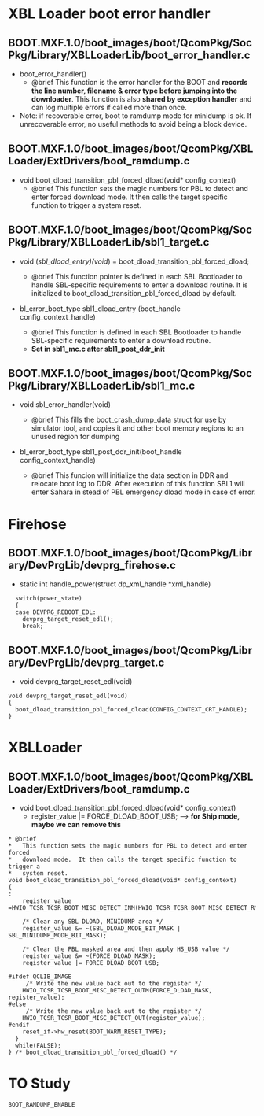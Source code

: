 
# XBL Loader boot error handler
## BOOT.MXF.1.0/boot_images/boot/QcomPkg/SocPkg/Library/XBLLoaderLib/boot_error_handler.c
- boot_error_handler()
  - @brief
      This function is the error handler for the BOOT and **records the line 
      number, filename & error type before jumping into the downloader**. 
      This function is also **shared by exception handler** and can log
      multiple errors if called more than once.
- Note: if recoverable error, boot to ramdump mode for minidump is ok. If unrecoverable error, no useful methods to avoid being a block device.


## BOOT.MXF.1.0/boot_images/boot/QcomPkg/XBLLoader/ExtDrivers/boot_ramdump.c
- void boot_dload_transition_pbl_forced_dload(void* config_context)
  - @brief
     This function sets the magic numbers for PBL to detect and enter forced download mode.  It then calls the target specific function to trigger a system reset.

## BOOT.MXF.1.0/boot_images/boot/QcomPkg/SocPkg/Library/XBLLoaderLib/sbl1_target.c
- void (*sbl_dload_entry)(void*) = boot_dload_transition_pbl_forced_dload; 
  - @brief
     This function pointer is defined in each SBL Bootloader to handle SBL-specific requirements to enter a download routine. It is initialized to boot_dload_transition_pbl_forced_dload by default.

- bl_error_boot_type sbl1_dload_entry (boot_handle config_context_handle)
  - @brief
   This function is defined in each SBL Bootloader to handle SBL-specific requirements to enter a download routine.
  - **Set in sbl1_mc.c after sbl1_post_ddr_init**

## BOOT.MXF.1.0/boot_images/boot/QcomPkg/SocPkg/Library/XBLLoaderLib/sbl1_mc.c
- void sbl_error_handler(void)
  - @brief
     This fills the boot_crash_dump_data struct for use by simulator tool, and copies it and other boot memory regions to an unused region for dumping

- bl_error_boot_type sbl1_post_ddr_init(boot_handle config_context_handle)
  -  @brief
    This funcion will initialize the data section in DDR and relocate boot log to DDR. After execution of this function SBL1 will enter Sahara in stead of PBL emergency dload mode in case of error.

# Firehose
## BOOT.MXF.1.0/boot_images/boot/QcomPkg/Library/DevPrgLib/devprg_firehose.c
- static int handle_power(struct dp_xml_handle *xml_handle)
```
  switch(power_state)
  {
  case DEVPRG_REBOOT_EDL:
    devprg_target_reset_edl();
    break;
```
## BOOT.MXF.1.0/boot_images/boot/QcomPkg/Library/DevPrgLib/devprg_target.c
- void devprg_target_reset_edl(void)
```
void devprg_target_reset_edl(void)
{
  boot_dload_transition_pbl_forced_dload(CONFIG_CONTEXT_CRT_HANDLE);
}
```

# XBLLoader
## BOOT.MXF.1.0/boot_images/boot/QcomPkg/XBLLoader/ExtDrivers/boot_ramdump.c
- void boot_dload_transition_pbl_forced_dload(void* config_context)
  - register_value |= FORCE_DLOAD_BOOT_USB; --> **for Ship mode, maybe we can remove this**
```
* @brief
*   This function sets the magic numbers for PBL to detect and enter forced
*   download mode.  It then calls the target specific function to trigger a
*   system reset.
void boot_dload_transition_pbl_forced_dload(void* config_context)
{
:
    register_value =HWIO_TCSR_TCSR_BOOT_MISC_DETECT_INM(HWIO_TCSR_TCSR_BOOT_MISC_DETECT_RMSK);
	
	/* Clear any SBL DLOAD, MINIDUMP area */
	register_value &= ~(SBL_DLOAD_MODE_BIT_MASK | SBL_MINIDUMP_MODE_BIT_MASK);
	
    /* Clear the PBL masked area and then apply HS_USB value */
    register_value &= ~(FORCE_DLOAD_MASK);
    register_value |= FORCE_DLOAD_BOOT_USB;

#ifdef QCLIB_IMAGE
     /* Write the new value back out to the register */
    HWIO_TCSR_TCSR_BOOT_MISC_DETECT_OUTM(FORCE_DLOAD_MASK, register_value);
#else
     /* Write the new value back out to the register */
    HWIO_TCSR_TCSR_BOOT_MISC_DETECT_OUT(register_value);
#endif
    reset_if->hw_reset(BOOT_WARM_RESET_TYPE);
  }
  while(FALSE);
} /* boot_dload_transition_pbl_forced_dload() */

```

# TO Study
```
BOOT_RAMDUMP_ENABLE
```
